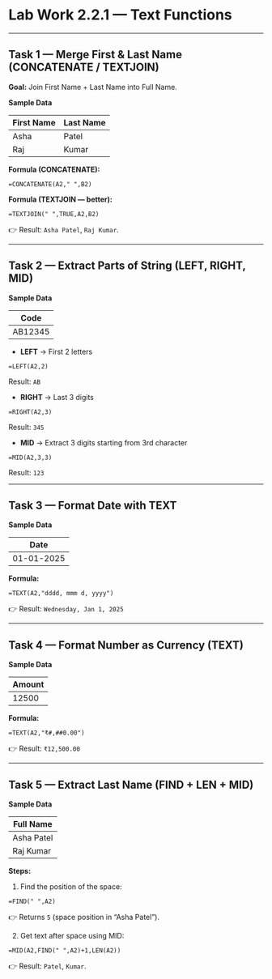 
# **Lab Work 2.2.1 — Text Functions**

---

## **Task 1 — Merge First & Last Name (CONCATENATE / TEXTJOIN)**

**Goal:** Join First Name + Last Name into Full Name.

**Sample Data**

| First Name | Last Name |
| ---------- | --------- |
| Asha       | Patel     |
| Raj        | Kumar     |

**Formula (CONCATENATE):**

```excel
=CONCATENATE(A2," ",B2)
```

**Formula (TEXTJOIN — better):**

```excel
=TEXTJOIN(" ",TRUE,A2,B2)
```

👉 Result: `Asha Patel`, `Raj Kumar`.

---

## **Task 2 — Extract Parts of String (LEFT, RIGHT, MID)**

**Sample Data**

| Code    |
| ------- |
| AB12345 |

* **LEFT** → First 2 letters

```excel
=LEFT(A2,2)
```

Result: `AB`

* **RIGHT** → Last 3 digits

```excel
=RIGHT(A2,3)
```

Result: `345`

* **MID** → Extract 3 digits starting from 3rd character

```excel
=MID(A2,3,3)
```

Result: `123`

---

## **Task 3 — Format Date with TEXT**

**Sample Data**

| Date       |
| ---------- |
| 01-01-2025 |

**Formula:**

```excel
=TEXT(A2,"dddd, mmm d, yyyy")
```

👉 Result: `Wednesday, Jan 1, 2025`

---

## **Task 4 — Format Number as Currency (TEXT)**

**Sample Data**

| Amount |
| ------ |
| 12500  |

**Formula:**

```excel
=TEXT(A2,"₹#,##0.00")
```

👉 Result: `₹12,500.00`

---

## **Task 5 — Extract Last Name (FIND + LEN + MID)**

**Sample Data**

| Full Name  |
| ---------- |
| Asha Patel |
| Raj Kumar  |

**Steps:**

1. Find the position of the space:

```excel
=FIND(" ",A2)
```

👉 Returns `5` (space position in “Asha Patel”).

2. Get text after space using MID:

```excel
=MID(A2,FIND(" ",A2)+1,LEN(A2))
```

👉 Result: `Patel`, `Kumar`.
